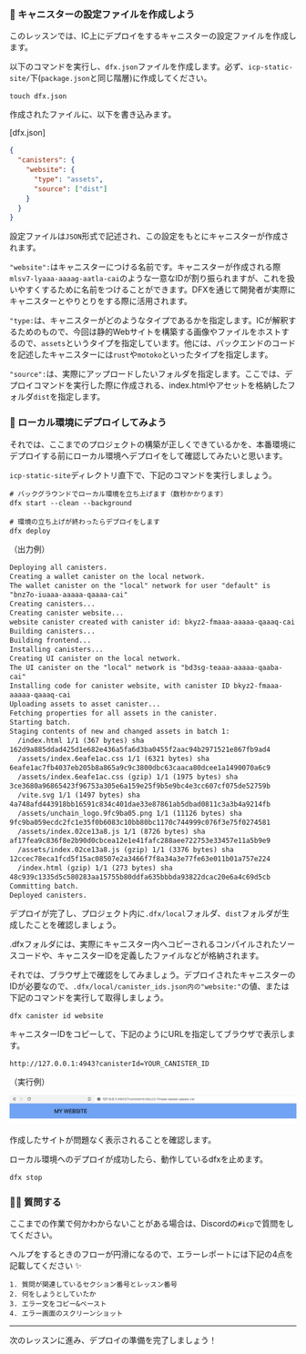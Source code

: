 ### 📝 キャニスターの設定ファイルを作成しよう

このレッスンでは、IC上にデプロイをするキャニスターの設定ファイルを作成します。

以下のコマンドを実行し、`dfx.json`ファイルを作成します。必ず、`icp-static-site/`下(`package.json`と同じ階層)に作成してください。

```
touch dfx.json
```

作成されたファイルに、以下を書き込みます。

[dfx.json]

```json
{
  "canisters": {
    "website": {
      "type": "assets",
      "source": ["dist"]
    }
  }
}
```

設定ファイルは`JSON`形式で記述され、この設定をもとにキャニスターが作成されます。

`"website":`はキャニスターにつける名前です。キャニスターが作成される際`mlsv7-lyaaa-aaaag-aatla-cai`のような一意なIDが割り振られますが、これを扱いやすくするために名前をつけることができます。DFXを通じて開発者が実際にキャニスターとやりとりをする際に活用されます。

`"type:`は、キャニスターがどのようなタイプであるかを指定します。ICが解釈するためのもので、今回は静的Webサイトを構築する画像やファイルをホストするので、`assets`というタイプを指定しています。他には、バックエンドのコードを記述したキャニスターには`rust`や`motoko`といったタイプを指定します。

`"source":`は、実際にアップロードしたいフォルダを指定します。ここでは、デプロイコマンドを実行した際に作成される、index.htmlやアセットを格納したフォルダ`dist`を指定します。

### 🤖 ローカル環境にデプロイしてみよう

それでは、ここまでのプロジェクトの構築が正しくできているかを、本番環境にデプロイする前にローカル環境へデプロイをして確認してみたいと思います。

`icp-static-site`ディレクトリ直下で、下記のコマンドを実行しましょう。

```
# バックグラウンドでローカル環境を立ち上げます（数秒かかります）
dfx start --clean --background

# 環境の立ち上げが終わったらデプロイをします
dfx deploy
```

（出力例）
```
Deploying all canisters.
Creating a wallet canister on the local network.
The wallet canister on the "local" network for user "default" is "bnz7o-iuaaa-aaaaa-qaaaa-cai"
Creating canisters...
Creating canister website...
website canister created with canister id: bkyz2-fmaaa-aaaaa-qaaaq-cai
Building canisters...
Building frontend...
Installing canisters...
Creating UI canister on the local network.
The UI canister on the "local" network is "bd3sg-teaaa-aaaaa-qaaba-cai"
Installing code for canister website, with canister ID bkyz2-fmaaa-aaaaa-qaaaq-cai
Uploading assets to asset canister...
Fetching properties for all assets in the canister.
Starting batch.
Staging contents of new and changed assets in batch 1:
  /index.html 1/1 (367 bytes) sha 162d9a885ddad425d1e682e436a5fa6d3ba0455f2aac94b2971521e867fb9ad4
  /assets/index.6eafe1ac.css 1/1 (6321 bytes) sha 6eafe1ac7fb4037eb205b8a865a9c9c3800dbc63caaca80dcee1a1490070a6c9
  /assets/index.6eafe1ac.css (gzip) 1/1 (1975 bytes) sha 3ce3680a96865423f96753a305e6a159e25f9b5e9bc4e3cc607cf075de52759b
  /vite.svg 1/1 (1497 bytes) sha 4a748afd443918bb16591c834c401dae33e87861ab5dbad0811c3a3b4a9214fb
  /assets/unchain_logo.9fc9ba05.png 1/1 (11126 bytes) sha 9fc9ba059ecdc2fc1e35f0b6083c10bb80bc1170c744999c076f3e75f0274581
  /assets/index.02ce13a8.js 1/1 (8726 bytes) sha af17fea9c836f8e2b90d0cbcea12e1e41fafc288aee722753e33457e11a5b9e9
  /assets/index.02ce13a8.js (gzip) 1/1 (3376 bytes) sha 12ccec78eca1fcd5f15ac08507e2a3466f7f8a34a3e77fe63e011b01a757e224
  /index.html (gzip) 1/1 (273 bytes) sha 48c939c1335d5c580283aa15755b80ddfa635bbbda93822dcac20e6a4c69d5cb
Committing batch.
Deployed canisters.
```

デプロイが完了し、プロジェクト内に`.dfx/local`フォルダ、`dist`フォルダが生成したことを確認しましょう。

.dfxフォルダには、実際にキャニスター内へコピーされるコンパイルされたソースコードや、キャニスターIDを定義したファイルなどが格納されます。

それでは、ブラウザ上で確認をしてみましょう。デプロイされたキャニスターのIDが必要なので、`.dfx/local/canister_ids.json内の"website:"`の値、または下記のコマンドを実行して取得しましょう。

```
dfx canister id website
```

キャニスターIDをコピーして、下記のようにURLを指定してブラウザで表示します。

```
http://127.0.0.1:4943?canisterId=YOUR_CANISTER_ID
```

（実行例）

![](./../../img/section-3/3_1_1.png)

作成したサイトが問題なく表示されることを確認します。

ローカル環境へのデプロイが成功したら、動作しているdfxを止めます。

```
dfx stop
```

### 🙋‍♂️ 質問する

ここまでの作業で何かわからないことがある場合は、Discordの`#icp`で質問をしてください。

ヘルプをするときのフローが円滑になるので、エラーレポートには下記の4点を記載してください ✨

```
1. 質問が関連しているセクション番号とレッスン番号
2. 何をしようとしていたか
3. エラー文をコピー&ペースト
4. エラー画面のスクリーンショット
```

---

次のレッスンに進み、デプロイの準備を完了しましょう！
